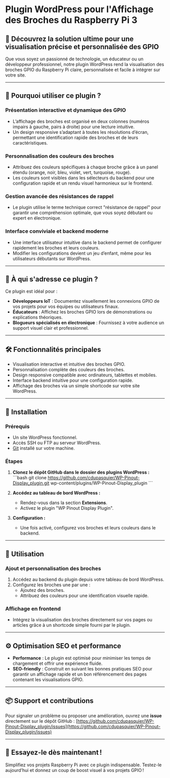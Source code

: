 # Plugin WordPress pour l'Affichage des Broches du Raspberry Pi 3

## 🌟 Découvrez la solution ultime pour une visualisation précise et personnalisée des GPIO

Que vous soyez un passionné de technologie, un éducateur ou un développeur professionnel, notre plugin WordPress rend la visualisation des broches GPIO du Raspberry Pi claire, personnalisée et facile à intégrer sur votre site.

---

## 🚀 Pourquoi utiliser ce plugin ?

### **Présentation interactive et dynamique des GPIO**

- L’affichage des broches est organisé en deux colonnes (numéros impairs à gauche, pairs à droite) pour une lecture intuitive.
- Un design responsive s’adaptant à toutes les résolutions d’écran, permettant une identification rapide des broches et de leurs caractéristiques.

### **Personnalisation des couleurs des broches**

- Attribuez des couleurs spécifiques à chaque broche grâce à un panel étendu (orange, noir, bleu, violet, vert, turquoise, rouge).
- Les couleurs sont visibles dans les sélecteurs du backend pour une configuration rapide et un rendu visuel harmonieux sur le frontend.

### **Gestion avancée des résistances de rappel**

- Le plugin utilise le terme technique correct \"résistance de rappel\" pour garantir une compréhension optimale, que vous soyez débutant ou expert en électronique.

### **Interface conviviale et backend moderne**

- Une interface utilisateur intuitive dans le backend permet de configurer rapidement les broches et leurs couleurs.
- Modifier les configurations devient un jeu d’enfant, même pour les utilisateurs débutants sur WordPress.

---

## 🎯 À qui s'adresse ce plugin ?

Ce plugin est idéal pour :

- **Développeurs IoT** : Documentez visuellement les connexions GPIO de vos projets pour vos équipes ou utilisateurs finaux.
- **Éducateurs** : Affichez les broches GPIO lors de démonstrations ou explications théoriques.
- **Blogueurs spécialisés en électronique** : Fournissez à votre audience un support visuel clair et professionnel.

---

## 🛠️ Fonctionnalités principales

- Visualisation interactive et intuitive des broches GPIO.
- Personnalisation complète des couleurs des broches.
- Design responsive compatible avec ordinateurs, tablettes et mobiles.
- Interface backend intuitive pour une configuration rapide.
- Affichage des broches via un simple shortcode sur votre site WordPress.

---

## 📖 Installation

### Prérequis

- Un site WordPress fonctionnel.
- Accès SSH ou FTP au serveur WordPress.
- [Git](https://git-scm.com/) installé sur votre machine.

### Étapes

1. **Clonez le dépôt GitHub dans le dossier des plugins WordPress :**
   \`\`\`bash
   git clone https://github.com/cdupasquier/WP-Pinout-Display_plugin.git wp-content/plugins/WP-Pinout-Display_plugin
   \`\`\`

2. **Accédez au tableau de bord WordPress :**

   - Rendez-vous dans la section **Extensions**.
   - Activez le plugin \"WP Pinout Display Plugin\".

3. **Configuration :**
   - Une fois activé, configurez vos broches et leurs couleurs dans le backend.

---

## 📖 Utilisation

### **Ajout et personnalisation des broches**

1. Accédez au backend du plugin depuis votre tableau de bord WordPress.
2. Configurez les broches une par une :
   - Ajoutez des broches.
   - Attribuez des couleurs pour une identification visuelle rapide.

### **Affichage en frontend**

- Intégrez la visualisation des broches directement sur vos pages ou articles grâce à un shortcode simple fourni par le plugin.

---

## ⚙️ Optimisation SEO et performance

- **Performance** : Le plugin est optimisé pour minimiser les temps de chargement et offrir une expérience fluide.
- **SEO-friendly** : Construit en suivant les bonnes pratiques SEO pour garantir un affichage rapide et un bon référencement des pages contenant les visualisations GPIO.

---

## 📦 Support et contributions

Pour signaler un problème ou proposer une amélioration, ouvrez une **issue** directement sur le dépôt GitHub :
[https://github.com/cdupasquier/WP-Pinout-Display_plugin/issues](https://github.com/cdupasquier/WP-Pinout-Display_plugin/issues)

---

## 🎉 Essayez-le dès maintenant !

Simplifiez vos projets Raspberry Pi avec ce plugin indispensable. Testez-le aujourd’hui et donnez un coup de boost visuel à vos projets GPIO !
